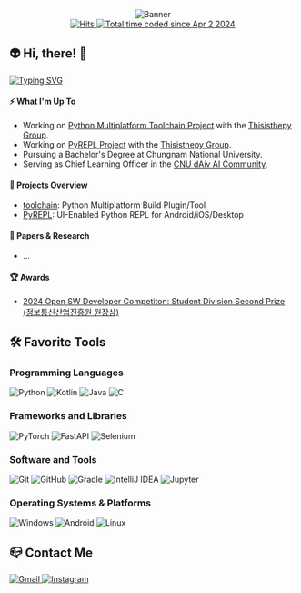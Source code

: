 <!-- Banner Section -->
<div align="center">
  <!-- Waving banner image -->
  <img src="https://capsule-render.vercel.app/api?type=waving&amp;color=gradient&amp;customColorList=3,4,6,14,15,18&amp;height=200&amp;text=Hello%20World!&amp;fontSize=58&amp;fontAlign=25&amp;fontAlignY=43" alt="Banner" />
  <div style="white-space: nowrap;">
    <!-- GitHub hits counter -->
    <a href="https://hits.seeyoufarm.com">
      <img src="https://hits.seeyoufarm.com/api/count/incr/badge.svg?url=https%3A%2F%2Fgithub.com%2Fhaesol1013&amp;count_bg=%2307D5C6&amp;title_bg=%23555555&amp;icon=github.svg&amp;icon_color=%23E7E7E7&amp;title=hits&amp;edge_flat=false" alt="Hits" />
    </a>
    <!-- Wakatime badge -->
    <a href="https://wakatime.com/@018e9ebf-f215-481e-bbea-1fa1664c5069" target="_blank">
      <img src="https://wakatime.com/badge/user/018e9ebf-f215-481e-bbea-1fa1664c5069.svg" alt="Total time coded since Apr 2 2024" />
    </a>
  </div>
</div>

<!-- Greeting Section -->
<h2 align="left">👽 Hi, there! 👋</h2>

<!-- Typing SVG for dynamic messages -->
<a href="https://git.io/typing-svg">
  <img src="https://readme-typing-svg.demolab.com?font=Jetbrains+Mono&amp;pause=1000&amp;color=15F5BA&amp;vCenter=true&amp;width=435&amp;height=30&amp;lines=A+student+with+a+passion+for+AI;Currently+learning+about+CS;Python+is+all+you+need" alt="Typing SVG" />
</a>

<!-- "What I'm Up To" Section -->
<h4>⚡ What I'm Up To</h4>
<ul>
  <li>Working on <a href="https://github.com/thisisthepy/toolchain">Python Multiplatform Toolchain Project</a> with the <a href="https://github.com/thisisthepy">Thisisthepy Group</a>.</li>
  <li>Working on <a href="https://github.com/thisisthepy/PyREPL">PyREPL Project</a> with the <a href="https://github.com/thisisthepy">Thisisthepy Group</a>.</li>
  <li>Pursuing a Bachelor's Degree at Chungnam National University.</li>
  <li>Serving as Chief Learning Officer in the <a href="https://github.com/dAiv-CNU">CNU dAiv AI Community</a>.</li>
</ul>

<!-- "Projects Overview" Section -->
<h4>🚀 Projects Overview</h4>
<ul>
  <li><a href="https://github.com/thisisthepy/toolchain">toolchain</a>: Python Multiplatform Build Plugin/Tool</li>
  <li><a href="https://github.com/thisisthepy/PyREPL">PyREPL</a>: UI-Enabled Python REPL for Android/iOS/Desktop</li>
</ul>

<!-- "Papers & Research" Section -->
<h4>📜 Papers & Research</h4>
<ul>
  <li>...</li>
</ul>

<!-- "Awards" Section -->
<h4>🏆 Awards</h4>
<ul>
  <li>
    <a href="https://www.oss.kr/dev_competition_activities/show/56abffeb-ce35-49d7-bba3-ebbf4367170f">
      2024 Open SW Developer Competiton: Student Division Second Prize (정보통신산업진흥원 원장상)
    </a>
  </li>
</ul>

<!-- "Favorite Tools" Section -->
<h2>🛠️ Favorite Tools</h2>

<!-- Programming Languages -->
<h3>Programming Languages</h3>
<div style="white-space: nowrap;">
  <img src="https://img.shields.io/badge/python-3776AB?style=for-the-badge&amp;logo=python&amp;logoColor=white" alt="Python">
  <img src="https://img.shields.io/badge/kotlin-7F52FF?style=for-the-badge&amp;logo=kotlin&amp;logoColor=white" alt="Kotlin">
  <img src="https://img.shields.io/badge/java-007396?style=for-the-badge&amp;logoColor=white" alt="Java">
  <img src="https://img.shields.io/badge/c-A8B9CC?style=for-the-badge&amp;logo=c&amp;logoColor=white" alt="C">
</div>

<!-- Frameworks and Libraries -->
<h3>Frameworks and Libraries</h3>
<div style="white-space: nowrap;">
  <img src="https://img.shields.io/badge/pytorch-EE4C2C?style=for-the-badge&amp;logo=pytorch&amp;logoColor=white" alt="PyTorch">
  <img src="https://img.shields.io/badge/fastapi-009688?style=for-the-badge&amp;logo=fastapi&amp;logoColor=white" alt="FastAPI">
  <img src="https://img.shields.io/badge/selenium-43B02A?style=for-the-badge&amp;logo=selenium&amp;logoColor=white" alt="Selenium">
</div>

<!-- Software and Tools -->
<h3>Software and Tools</h3>
<div style="white-space: nowrap;">
  <img src="https://img.shields.io/badge/git-F05032?style=for-the-badge&amp;logo=git&amp;logoColor=white" alt="Git">
  <img src="https://img.shields.io/badge/github-181717?style=for-the-badge&amp;logo=github&amp;logoColor=white" alt="GitHub">
  <img src="https://img.shields.io/badge/gradle-02303A?style=for-the-badge&amp;logo=gradle&amp;logoColor=white" alt="Gradle">
  <img src="https://img.shields.io/badge/intellij%20idea-000000?style=for-the-badge&amp;logo=intellijidea&amp;logoColor=white" alt="IntelliJ IDEA">
  <img src="https://img.shields.io/badge/jupyter-F37626?style=for-the-badge&amp;logo=jupyter&amp;logoColor=white" alt="Jupyter">
</div>

<!-- Operating Systems & Platforms -->
<h3>Operating Systems &amp; Platforms</h3>
<div style="white-space: nowrap;">
  <img src="https://img.shields.io/badge/windows-0a70c5?style=for-the-badge&amp;logo=windows&amp;logoColor=white" alt="Windows">
  <img src="https://img.shields.io/badge/android-34A853?style=for-the-badge&amp;logo=android&amp;logoColor=white" alt="Android">
  <img src="https://img.shields.io/badge/linux-FCC624?style=for-the-badge&amp;logo=linux&amp;logoColor=white" alt="Linux">
</div>

<!-- "Contact Me" Section -->
<h2>📪 Contact Me</h2>
<div align="left">
  <a href="mailto:shinhaesol11@gmail.com">
    <img src="https://img.shields.io/badge/gmail-EA4335?style=for-the-badge&amp;logo=gmail&amp;logoColor=white" alt="Gmail">
  </a>
  <a href="https://www.instagram.com/sry.xiii" target="_blank">
    <img src="https://img.shields.io/badge/instagram-FF0069?style=for-the-badge&amp;logo=instagram&amp;logoColor=white" alt="Instagram">
  </a>
</div>
